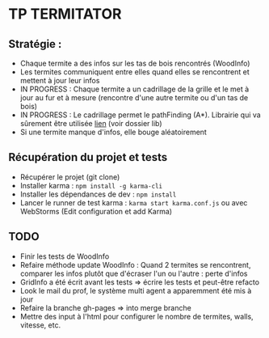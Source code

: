 TP TERMITATOR
===========

## Stratégie :

* Chaque termite a des infos sur les tas de bois rencontrés (WoodInfo)
* Les termites communiquent entre elles quand elles se rencontrent et mettent à jour leur infos
* IN PROGRESS : Chaque termite a un cadrillage de la grille et le met à jour au fur et à mesure (rencontre d'une autre termite ou d'un tas de bois)
* IN PROGRESS : Le cadrillage permet le pathFinding (A*). Librairie qui va sûrement être utilisée [lien](https://github.com/bgrins/javascript-astar) (voir dossier lib)
* Si une termite manque d'infos, elle bouge aléatoirement

## Récupération du projet et tests

* Récupérer le projet (git clone)
* Installer karma : `npm install -g karma-cli`
* Installer les dépendances de dev : `npm install`
* Lancer le runner de test karma : `karma start karma.conf.js` ou avec WebStorms (Edit configuration et add Karma)

## TODO

* Finir les tests de WoodInfo
* Refaire méthode update WoodInfo : Quand 2 termites se rencontrent, comparer les infos plutôt que d'écraser l'un ou l'autre : perte d'infos
* GridInfo a été écrit avant les tests => écrire les tests et peut-être refacto
* Look le mail du prof, le système multi agent a apparemment été mis à jour
* Refaire la branche gh-pages => into merge branche
* Mettre des input à l'html pour configurer le nombre de termites, walls, vitesse, etc.